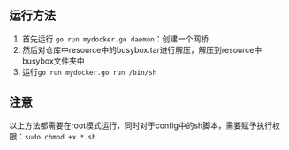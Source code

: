 ## 运行方法

1. 首先运行 `go run mydocker.go daemon`：创建一个网桥
2. 然后对仓库中resource中的busybox.tar进行解压，解压到resource中busybox文件夹中
3. 运行`go run mydocker.go run /bin/sh`

## 注意
以上方法都需要在root模式运行，同时对于config中的sh脚本，需要赋予执行权限：`sudo chmod +x *.sh`

